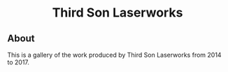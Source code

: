 <h1 align="center">
  Third Son Laserworks
</h1>

## About

This is a gallery of the work produced by Third Son Laserworks from 2014 to 2017.
